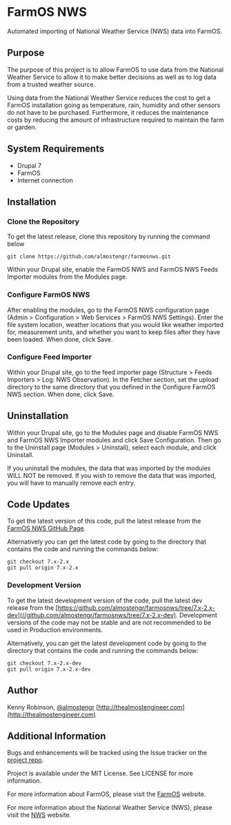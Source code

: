 # FarmOS NWS
Automated importing of National Weather Service (NWS) data into FarmOS.

## Purpose
The purpose of this project is to allow FarmOS to use data from the National
Weather Service to allow it to make better decisions as well as to log 
data from a trusted weather source.

Using data from the National Weather Service reduces the cost to get a FarmOS
installation going as temperature, rain, humidity and other sensors do not
have to be purchased. Furthermore, it reduces the maintenance costs by 
reducing the amount of infrastructure required to maintain the farm or garden.

## System Requirements
* Drupal 7
* FarmOS
* Internet connection

## Installation

### Clone the Repository
To get the latest release, clone this repository by running the command below
```shell
git clone https://github.com/almostengr/farmosnws.git
```

Within your Drupal site, enable the FarmOS NWS and FarmOS NWS Feeds Importer 
modules from the Modules page.

### Configure FarmOS NWS
After enabling the modules, go to the FarmOS NWS configuration page (Admin >
Configuration > Web Services > FarmOS NWS Settings). Enter the file system
location, weather locations that you would like weather imported for, 
measurement units, and whether you want to keep files after they have been
loaded. When done, click Save.

### Configure Feed Importer
Within your Drupal site, go to the feed importer page (Structure > Feeds 
Importers > Log: NWS Observation). In the Fetcher section, set the upload 
directory to the same directory that you defined in the Configure FarmOS NWS 
section. When done, click Save.

## Uninstallation
Within your Drupal site, go to the Modules page and disable FarmOS NWS and 
FarmOS NWS Importer modules and click Save Configuration. Then go to the 
Uninstall page (Modules > Uninstall), select each module, and click Uninstall.

If you uninstall the modules, the data that was imported by the modules WILL 
NOT be removed. If you wish to remove the data that was imported, you will have 
to manually remove each entry.

## Code Updates 
To get the latest version of this code, pull the latest release from the 
[FarmOS NWS GitHub Page](https://github.com/almostengr/farmosnws). 

Alternatively you can get the latest code by going to the directory that contains 
the code and running the commands below:
```shell
git checkout 7.x-2.x
git pull origin 7.x-2.x
```
 
### Development Version
To get the latest development version of the code, pull the latest dev release from
the [https://github.com/almostengr/farmosnws/tree/7.x-2.x-dev](//github.com/almostengr/farmosnws/tree/7.x-2.x-dev).
Development versions of the code may not be stable and are not recommended to be
used in Production environments.

Alternatively, you can get the latest development code by going to the directory 
that contains the code and running the commands below:
```shell
git checkout 7.x-2.x-dev
git pull origin 7.x-2.x-dev
```

## Author
Kenny Robinson, [@almostengr](https://twitter.com/almostengr)
[http://thealmostengineer.com](http://thealmostengineer.com)

## Additional Information
Bugs and enhancements will be tracked using the Issue tracker
on the [project repo](https://github.com/almostengr/farmosnws/issues). 

Project is available under the MIT License. See LICENSE for more information.

For more information about FarmOS, please visit the 
[FarmOS](http://www.farmos.org) website.

For more information about the National Weather Service (NWS), please visit
the [NWS](http://www.weather.gov) website.


